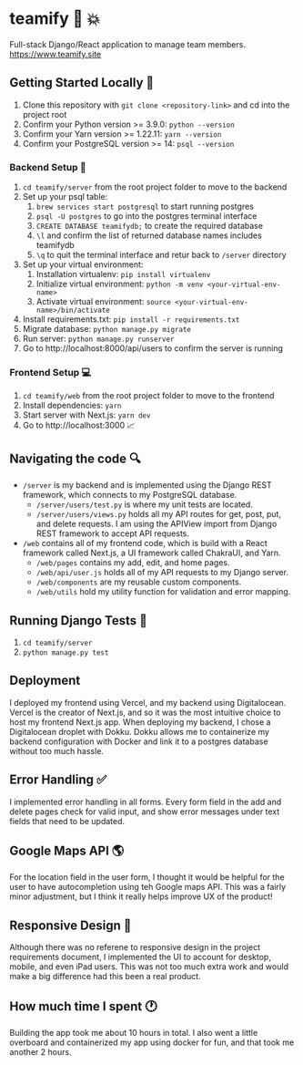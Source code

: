 # teamify :rocket: :collision:

Full-stack Django/React application to manage team members. https://www.teamify.site

## Getting Started Locally :ship:

1. Clone this repository with `git clone <repository-link>` and cd into the project root
2. Confirm your Python version >= 3.9.0: `python --version`
3. Confirm your Yarn version >= 1.22.11: `yarn --version`
4. Confirm your PostgreSQL version >= 14: `psql --version`

### Backend Setup :floppy_disk:

1. `cd teamify/server` from the root project folder to move to the backend
2. Set up your psql table:
   1. `brew services start postgresql` to start running postgres
   2. `psql -U postgres` to go into the postgres terminal interface
   3. `CREATE DATABASE teamifydb;` to create the required database
   4. `\l` and confirm the list of returned database names includes teamifydb
   5. `\q` to quit the terminal interface and retur back to `/server` directory
3. Set up your virtual environment:
   1. Installation virtualenv: `pip install virtualenv`
   2. Initialize virtual environment: `python -m venv <your-virtual-env-name>`
   3. Activate virtual environment: `source <your-virtual-env-name>/bin/activate`
4. Install requirements.txt: `pip install -r requirements.txt`
5. Migrate database: `python manage.py migrate`
6. Run server: `python manage.py runserver`
7. Go to http://localhost:8000/api/users to confirm the server is running

### Frontend Setup :computer:

1. `cd teamify/web` from the root project folder to move to the frontend
2. Install dependencies: `yarn`
3. Start server with Next.js: `yarn dev`
4. Go to http://localhost:3000 :chart_with_upwards_trend:

## Navigating the code :mag:

- `/server` is my backend and is implemented using the Django REST framework, which connects to my PostgreSQL database.
  - `/server/users/test.py` is where my unit tests are located.
  - `/server/users/views.py` holds all my API routes for get, post, put, and delete requests. I am using the APIView import from Django REST framework to accept API requests.
- `/web` contains all of my frontend code, which is build with a React framework called Next.js, a UI framework called ChakraUI, and Yarn.
  - `/web/pages` contains my add, edit, and home pages.
  - `/web/api/user.js` holds all of my API requests to my Django server.
  - `/web/components` are my reusable custom components.
  - `/web/utils` hold my utility function for validation and error mapping.

## Running Django Tests :battery:

1. `cd teamify/server`
2. `python manage.py test`

## Deployment

I deployed my frontend using Vercel, and my backend using Digitalocean. Vercel is the creator of Next.js, and so it was the most intuitive choice to host my frontend Next.js app. When deploying my backend, I chose a Digitalocean droplet with Dokku. Dokku allows me to containerize my backend configuration with Docker and link it to a postgres database without too much hassle.

## Error Handling :white_check_mark:

I implemented error handling in all forms. Every form field in the add and delete pages check for valid input, and show error messages under text fields that need to be updated.

## Google Maps API :earth_americas:

For the location field in the user form, I thought it would be helpful for the user to have autocompletion using teh Google maps API. This was a fairly minor adjustment, but I think it really helps improve UX of the product!

## Responsive Design :iphone:

Although there was no referene to responsive design in the project requirements document, I implemented the UI to account for desktop, mobile, and even iPad users. This was not too much extra work and would make a big difference had this been a real product.

## How much time I spent :clock1:

Building the app took me about 10 hours in total. I also went a little overboard and containerized my app using docker for fun, and that took me another 2 hours.
